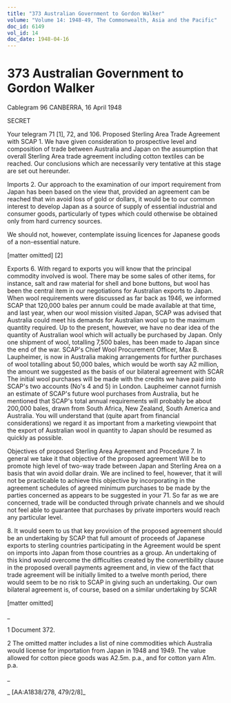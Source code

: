 ```yaml
---
title: "373 Australian Government to Gordon Walker"
volume: "Volume 14: 1948-49, The Commonwealth, Asia and the Pacific"
doc_id: 6149
vol_id: 14
doc_date: 1948-04-16
---
```


# 373 Australian Government to Gordon Walker

Cablegram 96 CANBERRA, 16 April 1948

SECRET

Your telegram 71 [1], 72, and 106. Proposed Sterling Area Trade Agreement with SCAP 1. We have given consideration to prospective level and composition of trade between Australia and Japan on the assumption that overall Sterling Area trade agreement including cotton textiles can be reached. Our conclusions which are necessarily very tentative at this stage are set out hereunder.

Imports 2. Our approach to the examination of our import requirement from Japan has been based on the view that, provided an agreement can be reached that win avoid loss of gold or dollars, it would be to our common interest to develop Japan as a source of supply of essential industrial and consumer goods, particularly of types which could otherwise be obtained only from hard currency sources.

We should not, however, contemplate issuing licences for Japanese goods of a non-essential nature.

[matter omitted] [2]

Exports 6. With regard to exports you will know that the principal commodity involved is wool. There may be some sales of other items, for instance, salt and raw material for shell and bone buttons, but wool has been the central item in our negotiations for Australian exports to Japan. When wool requirements were discussed as far back as 1946, we informed SCAP that 120,000 bales per annum could be made available at that time, and last year, when our wool mission visited Japan, SCAP was advised that Australia could meet his demands for Australian wool up to the maximum quantity required. Up to the present, however, we have no dear idea of the quantity of Australian wool which will actually be purchased by Japan. Only one shipment of wool, totalling 7,500 bales, has been made to Japan since the end of the war. SCAP's Chief Wool Procurement Officer, Max B. Laupheimer, is now in Australia making arrangements for further purchases of wool totalling about 50,000 bales, which would be worth say A2 million, the amount we suggested as the basis of our bilateral agreement with SCAR The initial wool purchases will be made with the credits we have paid into SCAP's two accounts (No's 4 and 5) in London. Laupheimer cannot furnish an estimate of SCAP's future wool purchases from Australia, but he mentioned that SCAP's total annual requirements will probably be about 200,000 bales, drawn from South Africa, New Zealand, South America and Australia. You will understand that (quite apart from financial considerations) we regard it as important from a marketing viewpoint that the export of Australian wool in quantity to Japan should be resumed as quickly as possible.

Objectives of proposed Sterling Area Agreement and Procedure 7. In general we take it that objective of the proposed agreement Will be to promote high level of two-way trade between Japan and Sterling Area on a basis that win avoid dollar drain. We are inclined to feel, however, that it will not be practicable to achieve this objective by incorporating in the agreement schedules of agreed minimum purchases to be made by the parties concerned as appears to be suggested in your 71. So far as we are concerned, trade will be conducted through private channels and we should not feel able to guarantee that purchases by private importers would reach any particular level.

8\. It would seem to us that key provision of the proposed agreement should be an undertaking by SCAP that full amount of proceeds of Japanese exports to sterling countries participating in the Agreement would be spent on imports into Japan from those countries as a group. An undertaking of this kind would overcome the difficulties created by the convertibility clause in the proposed overall payments agreement and, in view of the fact that trade agreement will be initially limited to a twelve month period, there would seem to be no risk to SCAP in giving such an undertaking. Our own bilateral agreement is, of course, based on a similar undertaking by SCAR

[matter omitted]

_

1 Document 372.

2 The omitted matter includes a list of nine commodities which Australia would license for importation from Japan in 1948 and 1949. The value allowed for cotton piece goods was A2.5m. p.a., and for cotton yarn A1m. p.a.

_

_ [AA:A1838/278, 479/2/8]_
